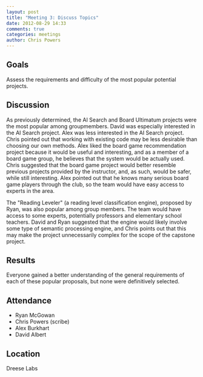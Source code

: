 ```yaml
---
layout: post
title: "Meeting 3: Discuss Topics"
date: 2012-08-29 14:33
comments: true
categories: meetings
author: Chris Powers
---
```


## Goals

Assess the requirements and difficulty of the most popular potential projects.

## Discussion

As previously determined, the AI Search and Board Ultimatum projects were the most popular among groupmembers. David was especially interested in the AI Search project. Alex was less interested in the AI Search project. Chris pointed out that working with existing code may be less desirable than choosing our own methods. Alex liked the board game recommendation project because it would be useful and interesting, and as a member of a board game group, he believes that the system would be actually used. Chris suggested that the board game project would better resemble previous projects provided by the instructor, and, as such, would be safer, while still interesting. Alex pointed out that he knows many serious board game players through the club, so the team would have easy access to experts in the area.

The "Reading Leveler" (a reading level classification engine), proposed by Ryan, was also popular among group members. The team would have access to some experts, potentially professors and elementary school teachers. David and Ryan suggested that the engine would likely involve some type of semantic processing engine, and Chris points out that this may make the project unnecessarily complex for the scope of the capstone project.

## Results

Everyone gained a better understanding of the general requirements of each of these popular proposals, but none were definitively selected.

## Attendance

-   Ryan McGowan
-   Chris Powers (scribe)
-   Alex Burkhart
-   David Albert

## Location

Dreese Labs
